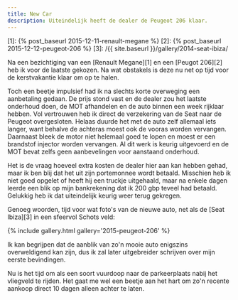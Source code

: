```yaml
---
title: New Car
description: Uiteindelijk heeft de dealer de Peugeot 206 klaar.
---
```

[1]: {% post_baseurl 2015-12-11-renault-megane %}
[2]: {% post_baseurl 2015-12-12-peugeot-206 %}
[3]: /{{ site.baseurl }}/gallery/2014-seat-ibiza/

Na een bezichtiging van een [Renault Megane][1] en een [Peugot 206][2] heb ik voor de laatste gekozen. Na wat obstakels is deze nu net op tijd voor de kerstvakantie klaar om op te halen.

<a name="more"></a>

Toch een beetje impulsief had ik na slechts korte overweging een aanbetaling gedaan. De prijs stond vast en de dealer zou het laatste onderhoud doen, de MOT afhandelen en de auto binnen een week rijklaar hebben. Vol vertrouwen heb ik direct de verzekering van de Seat naar de Peugeot overgesloten. Helaas duurde het  met de auto zelf allemaal iets langer, want behalve de achteras moest ook de vooras worden vervangen. Daarnaast bleek de motor niet helemaal goed te lopen en moest er een brandstof injector worden vervangen. Al dit werk is keurig uitgevoerd en de MOT bevat zelfs geen aanbevelingen voor aanstaand onderhoud.

Het is de vraag hoeveel extra kosten de dealer hier aan kan hebben gehad, maar ik ben blij dat het uit zijn portemonnee wordt betaald. Misschien heb ik niet goed opgelet of heeft hij een truckje uitgehaald, maar na enkele dagen leerde een blik op mijn bankrekening dat ik 200 gbp teveel had betaald. Gelukkig heb ik dat uiteindelijk keurig weer terug gekregen.

Genoeg woorden, tijd voor wat foto's van de nieuwe auto, net als de [Seat Ibiza][3] in een sfeervol Schots veld:

{% include gallery.html gallery='2015-peugeot-206' %}

Ik kan begrijpen dat de aanblik van zo'n mooie auto enigszins overweldigend kan zijn, dus ik zal later uitgebreider schrijven over mijn eerste bevindingen.

Nu is het tijd om als een soort vuurdoop naar de parkeerplaats nabij het vliegveld te rijden. Het gaat me wel een beetje aan het hart om zo'n recente aankoop direct 10 dagen alleen achter te laten.